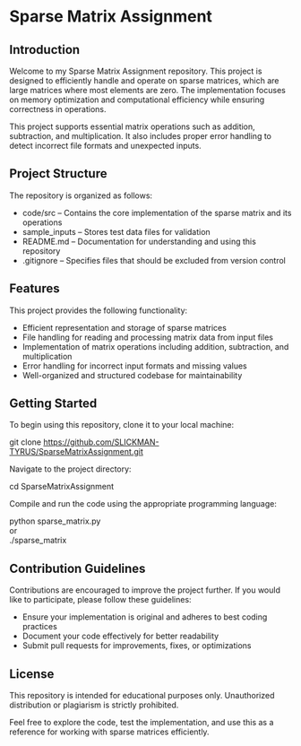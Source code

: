 # Sparse Matrix Assignment

## Introduction  
Welcome to my Sparse Matrix Assignment repository. This project is designed to efficiently handle and operate on sparse matrices, which are large matrices where most elements are zero. The implementation focuses on memory optimization and computational efficiency while ensuring correctness in operations.

This project supports essential matrix operations such as addition, subtraction, and multiplication. It also includes proper error handling to detect incorrect file formats and unexpected inputs.

## Project Structure  
The repository is organized as follows:  

- code/src – Contains the core implementation of the sparse matrix and its operations  
- sample_inputs – Stores test data files for validation  
- README.md – Documentation for understanding and using this repository  
- .gitignore – Specifies files that should be excluded from version control  

## Features  
This project provides the following functionality:  

- Efficient representation and storage of sparse matrices  
- File handling for reading and processing matrix data from input files  
- Implementation of matrix operations including addition, subtraction, and multiplication  
- Error handling for incorrect input formats and missing values  
- Well-organized and structured codebase for maintainability  

## Getting Started  
To begin using this repository, clone it to your local machine:  

git clone https://github.com/SLICKMAN-TYRUS/SparseMatrixAssignment.git  

Navigate to the project directory:  

cd SparseMatrixAssignment  

Compile and run the code using the appropriate programming language:  

python sparse_matrix.py  
or  
./sparse_matrix  

## Contribution Guidelines  
Contributions are encouraged to improve the project further. If you would like to participate, please follow these guidelines:  

- Ensure your implementation is original and adheres to best coding practices  
- Document your code effectively for better readability  
- Submit pull requests for improvements, fixes, or optimizations  

## License  
This repository is intended for educational purposes only. Unauthorized distribution or plagiarism is strictly prohibited.  

Feel free to explore the code, test the implementation, and use this as a reference for working with sparse matrices efficiently.

